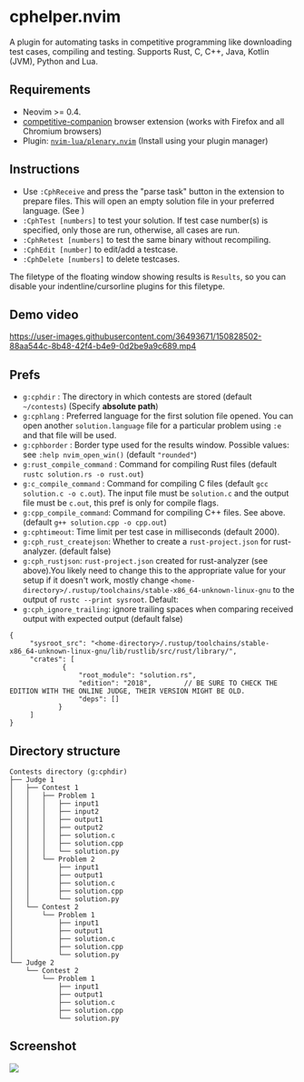 # cphelper.nvim
A plugin for automating tasks in competitive programming like downloading test cases, compiling and testing. Supports Rust, C, C++, Java, Kotlin (JVM), Python and Lua.

## Requirements
- Neovim >= 0.4.
- [competitive-companion](https://github.com/jmerle/competitive-companion) browser extension (works with Firefox and all Chromium browsers)
- Plugin: [`nvim-lua/plenary.nvim`](https://github.com/nvim-lua/plenary.nvim/) (Install using your plugin manager)


## Instructions
- Use `:CphReceive` and press the "parse task" button in the extension to prepare files. This will open an empty solution file in your preferred language. (See )
- `:CphTest [numbers]` to test your solution. If test case number(s) is specified, only those are run, otherwise, all cases are run.
- `:CphRetest [numbers]` to test the same binary without recompiling.
- `:CphEdit [number]` to edit/add a testcase.
- `:CphDelete [numbers]` to delete testcases.

The filetype of the floating window showing results is `Results`, so you can disable your indentline/cursorline plugins for this filetype.
## Demo video

https://user-images.githubusercontent.com/36493671/150828502-88aa544c-8b48-42f4-b4e9-0d2be9a9c689.mp4

## Prefs
- `g:cphdir` : The directory in which contests are stored (default `~/contests`) (Specify **absolute path**)
- `g:cphlang` : Preferred language for the first solution file opened. You can open another `solution.language` file for a particular problem using `:e` and that file will be used.
- `g:cphborder` : Border type used for the results window. Possible values: see `:help nvim_open_win()` (default `"rounded"`)
- `g:rust_compile_command` : Command for compiling Rust files (default `rustc solution.rs -o rust.out`)
- `g:c_compile_command` : Command for compiling C files (default `gcc solution.c -o c.out`). The input file must be `solution.c` and the output file must be `c.out`, this pref is  only for compile flags.
- `g:cpp_compile_command`: Command for compiling C++ files. See above. (default `g++ solution.cpp -o cpp.out`)
- `g:cphtimeout`: Time limit per test case in milliseconds (default 2000).
- `g:cph_rust_createjson`: Whether to create a `rust-project.json` for rust-analyzer. (default false)
- `g:cph_rustjson`: `rust-project.json` created for rust-analyzer (see above).You likely need to change this to the appropriate value for your setup if it doesn't work, mostly change `<home-directory>/.rustup/toolchains/stable-x86_64-unknown-linux-gnu` to the output of `rustc --print sysroot`. Default:
- `g:cph_ignore_trailing`: ignore trailing spaces when comparing received output with expected output (default false)
```jsonc
{
     "sysroot_src": "<home-directory>/.rustup/toolchains/stable-x86_64-unknown-linux-gnu/lib/rustlib/src/rust/library/",
     "crates": [
             {
                 "root_module": "solution.rs",
                 "edition": "2018",        // BE SURE TO CHECK THE EDITION WITH THE ONLINE JUDGE, THEIR VERSION MIGHT BE OLD.
                 "deps": []
            }
     ]
}
```
## Directory structure
```
Contests directory (g:cphdir)
├── Judge 1
│   ├── Contest 1
│   │   ├── Problem 1
│   │   │   ├── input1
│   │   │   ├── input2
│   │   │   ├── output1
│   │   │   ├── output2
│   │   │   ├── solution.c
│   │   │   ├── solution.cpp
│   │   │   └── solution.py
│   │   └── Problem 2
│   │       ├── input1
│   │       ├── output1
│   │       ├── solution.c
│   │       ├── solution.cpp
│   │       └── solution.py
│   └── Contest 2
│       └── Problem 1
│           ├── input1
│           ├── output1
│           ├── solution.c
│           ├── solution.cpp
│           └── solution.py
└── Judge 2
    └── Contest 2
        └── Problem 1
            ├── input1
            ├── output1
            ├── solution.c
            ├── solution.cpp
            └── solution.py
```
## Screenshot
<img src="https://raw.githubusercontent.com/p00f/cphelper.nvim/main/screenshot.png" />

